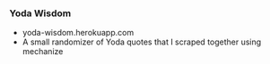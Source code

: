 ### Yoda Wisdom

* yoda-wisdom.herokuapp.com
* A small randomizer of Yoda quotes that I scraped together using mechanize
